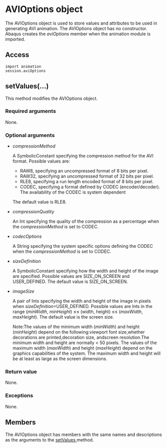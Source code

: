 # AVIOptions object

The AVIOptions object is used to store values and attributes to be used in generating AVI animation. The AVIOptions object has no constructor. Abaqus creates the *aviOptions* member when the animation module is imported.

## Access

```
import animation
session.aviOptions
```

## setValues(...)



This method modifies the AVIOptions object.



### Required arguments

None.

### Optional arguments

- *compressionMethod*

  A SymbolicConstant specifying the compression method for the AVI format. Possible values are:

  - RAW8, specifying an uncompressed format of 8 bits per pixel.
  - RAW32, specifying an uncompressed format of 32 bits per pixel.
  - RLE8, specifying a run length encoded format of 8 bits per pixel.
  - CODEC, specifying a format defined by CODEC (encoder/decoder). The availability of the CODEC is system dependent

  The default value is RLE8.

- *compressionQuality*

  An Int specifying the quality of the compression as a percentage when the *compressionMethod* is set to CODEC.

- *codecOptions*

  A String specifying the system specific options defining the CODEC when the *compressionMethod* is set to CODEC.

- *sizeDefinition*

  A SymbolicConstant specifying how the width and height of the image are specified. Possible values are SIZE_ON_SCREEN and USER_DEFINED. The default value is SIZE_ON_SCREEN.

- *imageSize*

  A pair of Ints specifying the width and height of the image in pixels when *sizeDefinition*=USER_DEFINED. Possible values are Ints in the range (*minWidth*, *minHeight*) ≤≤ (width, height) ≤≤ (*maxWidth*, *maxHeight*). The default value is the screen size.

  Note:The values of the minimum width (*minWidth*) and height (*minHeight*) depend on the following:viewport font size,whether decorations are printed,decoration size, andscreen resolution.The minimum width and height are normally < 50 pixels. The values of the maximum width (*maxWidth*) and height (*maxHeight*) depend on the graphics capabilities of the system. The maximum width and height will be at least as large as the screen dimensions.

### Return value

None.

### Exceptions

None.



## Members

The AVIOptions object has members with the same names and descriptions as the arguments to the [setValues ](https://help.3ds.com/2022/english/DSSIMULIA_Established/SIMACAEKERRefMap/simaker-c-avioptionspyc.htm?ContextScope=all#simaker-avioptionssetvaluespyc)method.